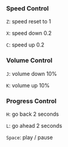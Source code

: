 ### Speed Control
`Z`: speed reset to 1

`X`: speed down 0.2

`C`: speed up 0.2

### Volume Control
`J`: volume down 10%

`K`: volume up 10%

### Progress Control
`H`: go back 2 seconds

`L`: go ahead 2 seconds 

`Space`:  play / pause